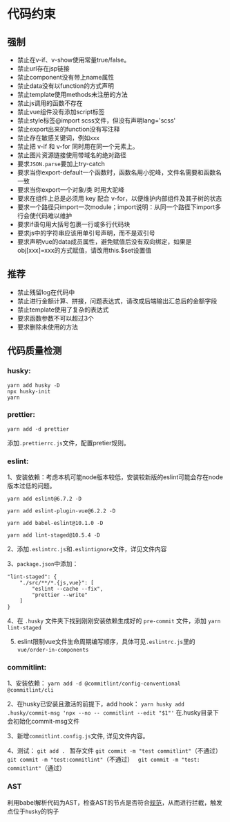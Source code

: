 # 代码约束

## 强制
- 禁止在v-if、v-show使用常量true/false。
- 禁止url存在jsp链接
- 禁止component没有带上name属性
- 禁止data没有以function的方式声明
- 禁止template使用methods未注册的方法
- 禁止js调用的函数不存在
- 禁止vue组件没有添加script标签
- 禁止style标签@import scss文件，但没有声明lang='scss'
- 禁止export出来的function没有写注释
- 禁止存在敏感关键词，例如`xxx`
- 禁止把 v-if 和 v-for 同时用在同一个元素上。
- 禁止图片资源链接使用带域名的绝对路径
- 要求`JSON.parse`要加上try-catch
- 要求当你export-default一个函数时，函数名用小驼峰，文件名需要和函数名一致
- 要求当你export一个对象/类 时用大驼峰
- 要求在组件上总是必须用 key 配合 v-for，以便维护内部组件及其子树的状态
- 要求一个路径只import一次module；import说明：从同一个路径下import多行会使代码难以维护
- 要求if语句用大括号包裹一行或多行代码块
- 要求js中的字符串应该用单引号声明，而不是双引号
- 要求声明vue的data成员属性，避免赋值后没有双向绑定，如果是obj[xxx]=xxx的方式赋值，请改用this.$set设置值

## 推荐
- 禁止残留log在代码中
- 禁止进行金额计算、拼接，问题表达式，请改成后端输出汇总后的金额字段
- 禁止template使用了复杂的表达式
- 要求函数参数不可以超过3个
- 要求删除未使用的方法

## 代码质量检测
### husky:

```
yarn add husky -D
npx husky-init
yarn
```


### prettier:
```
yarn add -d prettier
```
添加```.prettierrc.js```文件，配置pretier规则。

### eslint:

1、安装依赖：考虑本机可能node版本较低，安装较新版的eslint可能会存在node版本过低的问题。

```
yarn add eslint@6.7.2 -D

yarn add eslint-plugin-vue@6.2.2 -D

yarn add babel-eslint@10.1.0 -D

yarn add lint-staged@10.5.4 -D
```

2、添加```.eslintrc.js```和```.eslintignore```文件，详见文件内容

3、```package.json```中添加：
```
"lint-staged": {
    "./src/**/*.{js,vue}": [
        "eslint --cache --fix",
        "prettier --write"
    ]
}
```

4、在 `.husky` 文件夹下找到刚刚安装依赖生成好的 `pre-commit` 文件，添加 `yarn lint-staged`

5. eslint限制vue文件生命周期编写顺序，具体可见`.eslintrc.js`里的`vue/order-in-components`

### commitlint:

1、安装依赖：
`yarn add -d @commitlint/config-conventional @commitlint/cli`

2、在husky已安装且激活的前提下，add hook：
`yarn husky add .husky/commit-msg 'npx --no -- commitlint --edit "$1"'`
在.husky目录下会初始化commit-msg文件

3、新增`commitlint.config.js`文件, 详见文件内容。

4、测试：
`git add . ` 暂存文件
`git commit -m "test commitlint"`（不通过）
`git commit -m "test:commitlint"`（不通过）
` git commit -m "test: commitlint"`（通过）

### AST
利用babel解析代码为AST，检查AST的节点是否符合[规范](./docs/guidelines.md)，从而进行拦截，触发点位于`husky`的钩子
